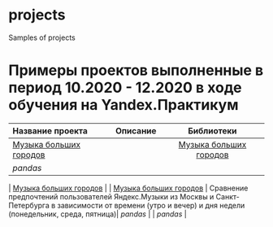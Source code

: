 # projects
Samples of projects

# Примеры проектов выполненные в период 10.2020 - 12.2020 в ходе обучения на Yandex.Практикум

| Название проекта              | Описание           | Библиотеки                    |
| :-------------------- | :--------------------- |:---------------------------:|
|  [Музыка больших городов](big_cities_music) | | [Музыка больших городов](big_cities_music) | Сравнение предпочтений пользователей Яндекс.Музыки из Москвы и Санкт-Петербурга в зависимости от времени (утро и вечер) и дня недели (понедельник, среда, пятница)| *pandas* |
| *pandas*  |

|  [Музыка больших городов](big_cities_music) | | [Музыка больших городов](big_cities_music) | Сравнение предпочтений пользователей Яндекс.Музыки из Москвы и Санкт-Петербурга в зависимости от времени (утро и вечер) и дня недели (понедельник, среда, пятница)| *pandas* |
| *pandas*  |



